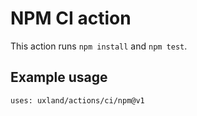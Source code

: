 # NPM CI action

This action runs `npm install` and `npm test`.

## Example usage

```
uses: uxland/actions/ci/npm@v1
```
